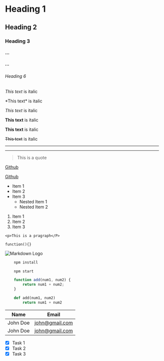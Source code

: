 <!-- Headings -->
# Heading 1
## Heading 2
### Heading 3
#### ...
##### ...
###### Heading 6


<!-- Italics -->
*This text* is italic

\*This text\* is italic

_This text_ is italic


<!-- Strong -->
**This text** is italic

__This text__ is italic

<!-- Strikethrough -->
~~This text~~ is italic

<!-- Horizontal Rule -->

___

---

<!-- Blockquote -->
> This is a quote

<!-- Links -->
[Github](http://www.github.com)

[Github](http://www.github.com "TRY GITHUB")

<!-- UL -->

* Item 1
* Item 2
* Item 3
    * Nested Item 1
    * Nested Item 2

<!-- OL -->
1. Item 1
1. Item 2
1. Item 3

<!-- Inline Code Block -->
`<p>This is a pragraph</P>`

`function(){}`

<!-- Images -->
![Markdown Logo](https://markdown-here.com/img/icon256.png)


<!-- Github Markdown -->

<!-- Code Blocks -->
```bash
    npm install

    npm start
```

```javascript
    function add(num1, num2) {
        return num1 + num2;
    }
```

```python
    def add(num1, num2)
        return num1 + num2
```

<!-- Tables -->
| Name     | Email         |
| -------- | ------------- |
| John Doe | john@gmail.com|
| John Doe | john@gmail.com|

<!-- Task Lists -->
* [X] Task 1
* [X] Task 2
* [X] Task 3